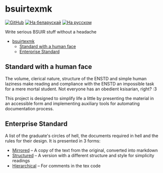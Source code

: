 # bsuirtexmk

[![GitHub](https://img.shields.io/github/license/nadevko/bsuirtexmk?style=for-the-badge&color=822422&logo=spdx)](https://github.com/nadevko/bsuirtexmk)
[![На беларускай](https://img.shields.io/badge/readme-на_беларускай-123d7a?style=for-the-badge&logo=markdown&logoColor=eeefff)](README.be.md)
[![На русском](https://img.shields.io/badge/readme-на_русском-123d7a?style=for-the-badge&logo=markdown&logoColor=eeefff)](README.ru.md)

Write serious BSUIR stuff without a headache

- [bsuirtexmk](#bsuirtexmk)
  - [Standard with a human face](#standard-with-a-human-face)
  - [Enterprise Standard](#enterprise-standard)

## Standard with a human face

The volume, clerical nature, structure of the ENSTD and simple human laziness
make reading and compliance with the ENSTD an impossible task for a mere mortal
student. Not everyone has an obedient ksisarian, right? :3

This project is designed to simplify life a little by presenting the material in
an accessible form and implementing auxiliary tools for automating
documentation process.

## Enterprise Standard

A list of the graduate's circles of hell, the documents required in hell and the
rules for their design. It is presented in 3 forms:

- [Mirrored](doc/1.md) – A copy of the text from the original, converted into
  markdown
- [Structured](doc/3.md) – A version with a different structure and style for
  simplicity readings
- [Hierarchical](doc/2.md) – For comments in the tex code
